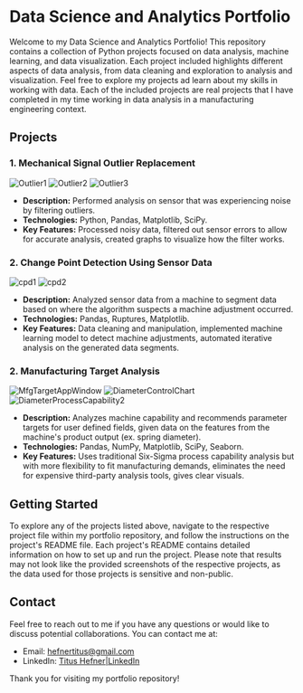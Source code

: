 # Data Science and Analytics Portfolio

Welcome to my Data Science and Analytics Portfolio! This repository contains a collection of Python projects focused on data analysis, machine learning, and data visualization. Each project included highlights different aspects of data analysis, from data cleaning and exploration to analysis and visualization. Feel free to explore my projects ad learn about my skills in working with data. Each of the included projects are real projects that I have completed in my time working in data analysis in a manufacturing engineering context.

## Projects

### 1. Mechanical Signal Outlier Replacement 
![Outlier1](https://github.com/TitusHefner/Portfolio/assets/141271376/b4a00806-0c87-4ace-bb72-e0471ac6a2bc)
![Outlier2](https://github.com/TitusHefner/Portfolio/assets/141271376/afa113ae-1e3e-475e-8be7-75d191d6fe71)
![Outlier3](https://github.com/TitusHefner/Portfolio/assets/141271376/9952d225-2a6f-4d3a-98eb-97e2cfac1100)

- **Description:** Performed analysis on sensor that was experiencing noise by filtering outliers.
- **Technologies:** Python, Pandas, Matplotlib, SciPy.
- **Key Features:** Processed noisy data, filtered out sensor errors to allow for accurate analysis, created graphs to visualize how the filter works.

### 2. Change Point Detection Using Sensor Data
![cpd1](https://github.com/TitusHefner/Portfolio/assets/141271376/c5313864-acbe-4209-a776-2dc7b7de1033)
![cpd2](https://github.com/TitusHefner/Portfolio/assets/141271376/b92c7e58-a8b0-42d1-9209-b6a07ad6666d)
- **Description:** Analyzed sensor data from a machine to segment data based on where the algorithm suspects a machine adjustment occurred.
- **Technologies:** Pandas, Ruptures, Matplotlib.
- **Key Features:** Data cleaning and manipulation, implemented machine learning model to detect machine adjustments, automated iterative analysis on the generated data segments.

### 2. Manufacturing Target Analysis
![MfgTargetAppWindow](https://github.com/TitusHefner/Portfolio/assets/141271376/4732bb11-50d6-4f59-8e95-a701ab6a0e05)
![DiameterControlChart](https://github.com/TitusHefner/Portfolio/assets/141271376/073a2267-28a4-4fd2-baea-48846e5d1a3c)
![DiameterProcessCapability2](https://github.com/TitusHefner/Portfolio/assets/141271376/9c91c32a-b786-44c4-9a59-b723c8c23d5e)

- **Description:** Analyzes machine capability and recommends parameter targets for user defined fields, given data on the features from the machine's product output (ex. spring diameter).
- **Technologies:** Pandas, NumPy, Matplotlib, SciPy, Seaborn.
- **Key Features:** Uses traditional Six-Sigma process capability analysis but with more flexibility to fit manufacturing demands, eliminates the need for expensive third-party analysis tools, gives clear visuals. 


## Getting Started

To explore any of the projects listed above, navigate to the respective project file within my portfolio repository, and follow the instructions on the project's README file. Each project's README contains detailed information on how to set up and run the project. Please note that results may not look like the provided screenshots of the respective projects, as the data used for those projects is sensitive and non-public.

## Contact

Feel free to reach out to me if you have any questions or would like to discuss potential collaborations. You can contact me at:
- Email: hefnertitus@gmail.com
- LinkedIn: [Titus Hefner|LinkedIn](www.linkedin.com/in/titus-hefner-19622124b)

Thank you for visiting my portfolio repository!

